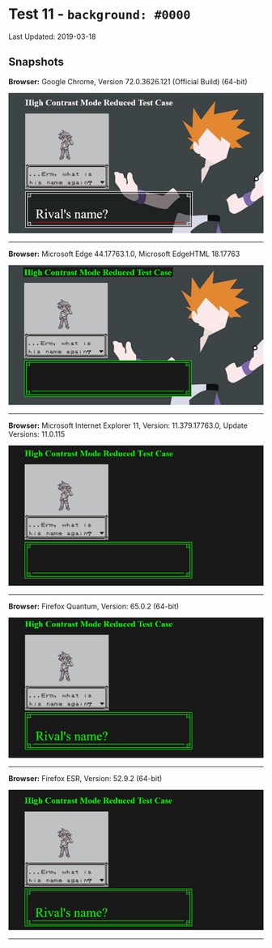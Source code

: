 # Test 11 - `background: #0000`
Last Updated: 2019-03-18

## Snapshots
**Browser:** Google Chrome, Version 72.0.3626.121 (Official Build) (64-bit)

![Chrome Snapshot](/11-rgba%20hex%20notation/snapshots/GoogleChrome.png)
___
**Browser:** Microsoft Edge 44.17763.1.0, Microsoft EdgeHTML 18.17763

![Edge Snapshot](/11-rgba%20hex%20notation/snapshots/MicrosoftEdge_HCM.png)
___
**Browser:** Microsoft Internet Explorer 11, Version: 11.379.17763.0, Update Versions: 11.0.115

![Internet Explorer Snapshot](/11-rgba%20hex%20notation/snapshots/InternetExplorer_HCM.png)
___
**Browser:** Firefox Quantum, Version: 65.0.2 (64-bit)

![Firefox Quantum Snapshot](/11-rgba%20hex%20notation/snapshots/FirefoxQuantum_HCM.png)
___
**Browser:** Firefox ESR, Version: 52.9.2 (64-bit)

![Firefox ESR Snapshot](/11-rgba%20hex%20notation/snapshots/FirefoxESR_HCM.png)
___
